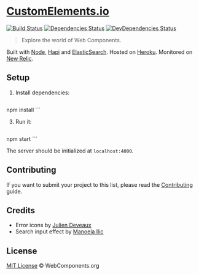 # [CustomElements.io](http://customelements.io/)

[![Build Status](http://img.shields.io/travis/customelements/www/master.svg?style=flat)](https://travis-ci.org/customelements/www)
[![Dependencies Status](http://img.shields.io/david/customelements/www.svg?style=flat)](https://david-dm.org/customelements/www)
[![DevDependencies Status](http://img.shields.io/david/dev/customelements/www.svg?style=flat)](https://david-dm.org/customelements/www#info=devDependencies)

> Explore the world of Web Components.

Built with [Node](http://nodejs.org/), [Hapi](http://hapijs.com/) and [ElasticSearch](https://www.elastic.co/products/elasticsearch). Hosted on [Heroku](https://heroku.com/). Monitored on [New Relic](https://newrelic.com/).

## Setup

1. Install dependencies:

    ```
npm install
    ```

3. Run it:

    ```
npm start
    ```

The server should be initialized at `localhost:4000`.

## Contributing

If you want to submit your project to this list, please read the [Contributing](https://github.com/customelements/www/blob/master/CONTRIBUTING.md) guide.

## Credits

* Error icons by [Julien Deveaux](https://thenounproject.com/Julihan/)
* Search input effect by [Manoela Ilic](https://github.com/crnacura)

## License

[MIT License](http://webcomponentsorg.mit-license.org/) © WebComponents.org

